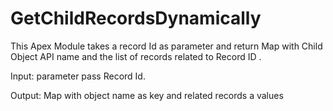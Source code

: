 # GetChildRecordsDynamically
This Apex Module takes a record Id as parameter and return Map with Child Object API name and the list of records related to Record ID .

<p>Input: parameter pass Record Id.</p>
<p> Output: Map with object name as key and related records a values </p>
